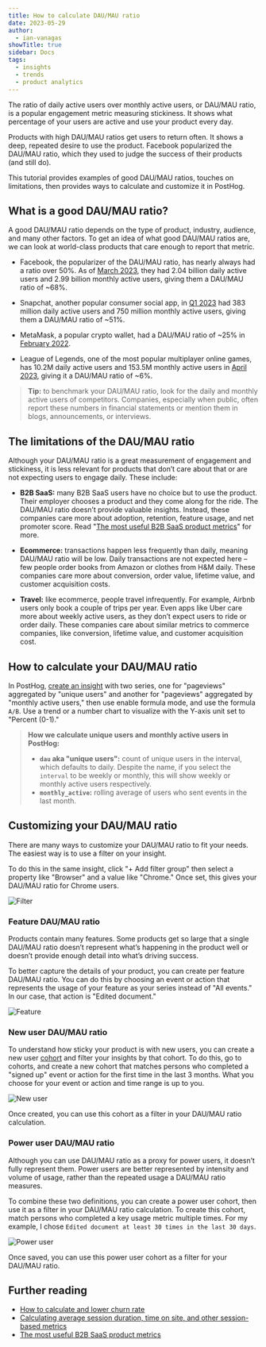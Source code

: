 ```yaml
---
title: How to calculate DAU/MAU ratio
date: 2023-05-29
author:
  - ian-vanagas
showTitle: true
sidebar: Docs
tags:
  - insights
  - trends
  - product analytics
---
```


The ratio of daily active users over monthly active users, or DAU/MAU ratio, is a popular engagement metric measuring stickiness. It shows what percentage of your users are active and use your product every day.

Products with high DAU/MAU ratios get users to return often. It shows a deep, repeated desire to use the product. Facebook popularized the DAU/MAU ratio, which they used to judge the success of their products (and still do).

This tutorial provides examples of good DAU/MAU ratios, touches on limitations, then provides ways to calculate and customize it in PostHog.

## What is a good DAU/MAU ratio?

A good DAU/MAU ratio depends on the type of product, industry, audience, and many other factors. To get an idea of what good DAU/MAU ratios are, we can look at world-class products that care enough to report that metric.

- Facebook, the popularizer of the DAU/MAU ratio, has nearly always had a ratio over 50%. As of [March 2023](https://investor.fb.com/investor-news/press-release-details/2023/Meta-Reports-First-Quarter-2023-Results/default.aspx), they had 2.04 billion daily active users and 2.99 billion monthly active users, giving them a DAU/MAU ratio of ~68%.

- Snapchat, another popular consumer social app, in [Q1 2023](https://s25.q4cdn.com/442043304/files/doc_financials/2023/q1/Snap-Inc-Q1-2023-Transcript.pdf) had 383 million daily active users and 750 million monthly active users, giving them a DAU/MAU ratio of ~51%.

- MetaMask, a popular crypto wallet, had a DAU/MAU ratio of ~25% in [February 2022](https://twitter.com/ljin18/status/1494804595305959427?lang=en).

- League of Legends, one of the most popular multiplayer online games, has 10.2M daily active users and 153.5M monthly active users in [April 2023](https://activeplayer.io/league-of-legends/), giving it a DAU/MAU ratio of ~6%.

> **Tip:** to benchmark your DAU/MAU ratio, look for the daily and monthly active users of competitors. Companies, especially when public, often report these numbers in financial statements or mention them in blogs, announcements, or interviews.

## The limitations of the DAU/MAU ratio

Although your DAU/MAU ratio is a great measurement of engagement and stickiness, it is less relevant for products that don’t care about that or are not expecting users to engage daily. These include:

- **B2B SaaS:** many B2B SaaS users have no choice but to use the product. Their employer chooses a product and they come along for the ride. The DAU/MAU ratio doesn’t provide valuable insights. Instead, these companies care more about adoption, retention, feature usage, and net promoter score. Read "[The most useful B2B SaaS product metrics](/blog/b2b-saas-product-metrics)" for more.

- **Ecommerce:** transactions happen less frequently than daily, meaning DAU/MAU ratio will be low. Daily transactions are not expected here – few people order books from Amazon or clothes from H&M daily. These companies care more about conversion, order value, lifetime value, and customer acquisition costs.

- **Travel:** like ecommerce, people travel infrequently. For example, Airbnb users only book a couple of trips per year. Even apps like Uber care more about weekly active users, as they don’t expect users to ride or order daily. These companies care about similar metrics to commerce companies, like conversion, lifetime value, and customer acquisition cost.

## How to calculate your DAU/MAU ratio

In PostHog, [create an insight](https://app.posthog.com/insights/new) with two series, one for "pageviews" aggregated by "unique users" and another for "pageviews" aggregated by "monthly active users," then use enable formula mode, and use the formula `A/B`. Use a trend or a number chart to visualize with the Y-axis unit set to "Percent (0-1)."

<ProductScreenshot
    imageLight="https://res.cloudinary.com/dmukukwp6/image/upload/v1714686352/posthog.com/contents/images/tutorials/dau-mau-ratio/dau-mau-light2.png" 
    imageDark="https://res.cloudinary.com/dmukukwp6/image/upload/v1714686352/posthog.com/contents/images/tutorials/dau-mau-ratio/dau-mau-dark2.png"
    alt="DAU/MAU ratio in PostHog" 
    classes="rounded"
/>

> **How we calculate unique users and monthly active users in PostHog:**
> - **`dau` aka "unique users":** count of unique users in the interval, which defaults to daily. Despite the name, if you select the `interval` to be weekly or monthly, this will show weekly or monthly active users respectively.
> - **`monthly_active`:** rolling average of users who sent events in the last month.

<PostHogAICTA question="What's my DAU/MAU ratio?" />

## Customizing your DAU/MAU ratio

There are many ways to customize your DAU/MAU ratio to fit your needs. The easiest way is to use a filter on your insight.

To do this in the same insight, click "+ Add filter group" then select a property like "Browser" and a value like "Chrome." Once set, this gives your DAU/MAU ratio for Chrome users.

![Filter](https://res.cloudinary.com/dmukukwp6/image/upload/v1710055416/posthog.com/contents/images/tutorials/dau-mau-ratio/filter.png)

### Feature DAU/MAU ratio

Products contain many features. Some products get so large that a single DAU/MAU ratio doesn’t represent what’s happening in the product well or doesn’t provide enough detail into what’s driving success.

To better capture the details of your product, you can create per feature DAU/MAU ratio. You can do this by choosing an event or action that represents the usage of your feature as your series instead of "All events." In our case, that action is "Edited document."

![Feature](https://res.cloudinary.com/dmukukwp6/image/upload/v1710055416/posthog.com/contents/images/tutorials/dau-mau-ratio/action.png)

### New user DAU/MAU ratio

To understand how sticky your product is with new users, you can create a new user [cohort](/docs/data/cohorts) and filter your insights by that cohort. To do this, go to cohorts, and create a new cohort that matches persons who completed a "signed up" event or action for the first time in the last 3 months. What you choose for your event or action and time range is up to you.

![New user](https://res.cloudinary.com/dmukukwp6/image/upload/v1710055416/posthog.com/contents/images/tutorials/dau-mau-ratio/new.png)

Once created, you can use this cohort as a filter in your DAU/MAU ratio calculation.

### Power user DAU/MAU ratio

Although you can use DAU/MAU ratio as a proxy for power users, it doesn’t fully represent them. Power users are better represented by intensity and volume of usage, rather than the repeated usage a DAU/MAU ratio measures.

To combine these two definitions, you can create a power user cohort, then use it as a filter in your DAU/MAU ratio calculation. To create this cohort, match persons who completed a key usage metric multiple times. For my example, I chose `Edited document at least 30 times in the last 30 days`.

![Power user](https://res.cloudinary.com/dmukukwp6/image/upload/v1710055416/posthog.com/contents/images/tutorials/dau-mau-ratio/power.png)

Once saved, you can use this power user cohort as a filter for your DAU/MAU ratio.

## Further reading

- [How to calculate and lower churn rate](/tutorials/churn-rate)
- [Calculating average session duration, time on site, and other session-based metrics](/tutorials/session-metrics)
- [The most useful B2B SaaS product metrics](/blog/b2b-saas-product-metrics)

<NewsletterForm />